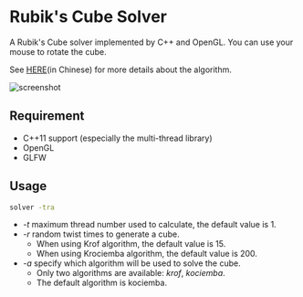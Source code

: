 # Rubik's Cube Solver

A Rubik's Cube solver implemented by C++ and OpenGL. You can use your mouse to rotate the cube.

See [HERE](http://blog.miskcoo.com/2017/03/how-to-reconstruct-rubik-cube)(in Chinese) for more details about the algorithm.

![screenshot](https://raw.githubusercontent.com/miskcoo/rubik-cube/master/demo.gif)

## Requirement

* C++11 support (especially the multi-thread library)
* OpenGL
* GLFW

## Usage

```bash
solver -tra
```
* *-t* maximum thread number used to calculate, the default value is 1.
* *-r* random twist times to generate a cube.
  * When using Krof algorithm, the default value is 15.
  * When using Krociemba algorithm, the default value is 200.
* *-a* specify which algorithm will be used to solve the cube. 
  * Only two algorithms are available: *krof*, *kociemba*. 
  * The default algorithm is kociemba.

